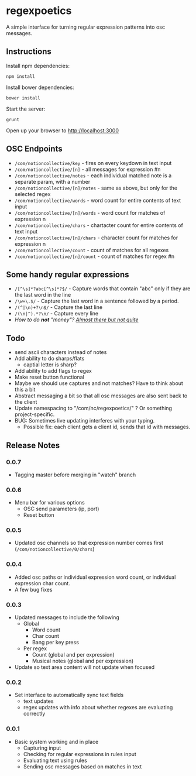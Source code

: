 regexpoetics
============

A simple interface for turning regular expression patterns into osc messages.

## Instructions

Install npm dependencies:

	npm install

Install bower dependencies:

	bower install

Start the server:

	grunt

Open up your browser to [http://localhost:3000](http://localhost:3000)

## OSC Endpoints

 * `/com/notioncollective/key` - fires on every keydown in text input
 * `/com/notioncollective/[n]` - all messages for expression #n
 * `/com/notioncollective/notes` - each individual matched note is a separate param, with a number
 * `/com/notioncollective/[n]/notes` - same as above, but only for the selected regex
 * `/com/notioncollective/words` - word count for entire contents of text input
 * `/com/notioncollective/[n]/words` - word count for matches of expression n
 * `/com/notioncollective/chars` - chartacter count for entire contents of text input
 * `/com/notioncollective/[n]/chars` - character count for matches for expression n
 * `/com/notioncollective/count` - count of matches for all regexes
 * `/com/notioncollective/[n]/count` - count of matches for regex #n

## Some handy regular expressions

 * `/[^\s]*?abc[^\s]*?$/` - Capture words that contain "abc" only if they are the last word in the line
 * `/\w+\.$/` - Capture the last word in a sentence followed by a period.
 * `/(^|\n)+?\n$/` - Capture the last line
 * `/(\n|^).*?\n/` - Capture every line
 * _How to do **not** "money"? [Almost there but not quite](http://stackoverflow.com/questions/406230/regular-expression-to-match-string-not-containing-a-word)_

## Todo
 - send ascii characters instead of notes
 - Add ability to do sharps/flats
 	- captial letter is sharp?
 - Add ability to add flags to regex
 - Make reset button functional
 - Maybe we should use captures and not matches? Have to think about this a bit
 - Abstract messaging a bit so that all osc messages are also sent back to the client
 - Update namespacing to "/com/nc/regexpoetics/" ? Or something project-specific.
 - BUG: Sometimes live updating interferes with your typing.
 	- Possible fix: each client gets a client id, sends that id with messages. 

## Release Notes

### 0.0.7
 * Tagging master before merging in "watch" branch

### 0.0.6
 - Menu bar for various options
 	- OSC send parameters (ip, port)
 	- Reset button

### 0.0.5
 * Updated osc channels so that expression number comes first (`/com/notioncollective/0/chars`)

### 0.0.4
 * Added osc paths or individual expression word count, or individual expression char count.
 * A few bug fixes

### 0.0.3
- Updated messages to include the following
	- Global
		- Word count
		- Char count
		- Bang per key press
	- Per regex
		- Count (global and per expression)
		- Musical notes (global and per expression)
- Update so text area content will not update when focused

### 0.0.2
 - Set interface to automatically sync text fields
 	- text updates
 	- regex updates with info about whether regexes are evaluating correctly

### 0.0.1

 - Basic system working and in place
 	- Capturing input
 	- Checking for regular expressions in rules input
 	- Evaluating text using rules
 	- Sending osc messages based on matches in text